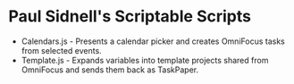 # Paul Sidnell's Scriptable Scripts

- Calendars.js - Presents a calendar picker and creates OmniFocus tasks from selected events.
- Template.js - Expands variables into template projects shared from OmniFocus and sends them back as TaskPaper.
